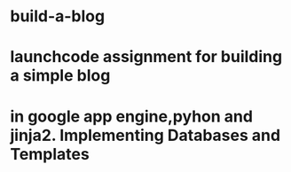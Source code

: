 # build-a-blog
# launchcode assignment for building a simple blog 
# in google app engine,pyhon and jinja2. Implementing Databases and Templates
